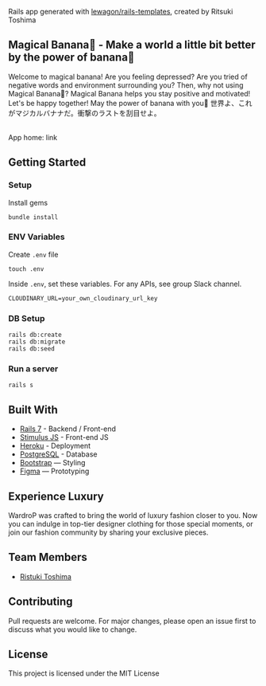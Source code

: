 Rails app generated with [lewagon/rails-templates](https://github.com/lewagon/rails-templates), created by Ritsuki Toshima


## Magical Banana🍌 - Make a world a little bit better by the power of banana🍌
Welcome to magical banana! Are you feeling depressed? Are you tried of negative words and environment surrounding you? Then, why not using Magical Banana🍌? Magical Banana helps you stay positive and motivated! Let's be happy together! May the power of banana with you🍌 
世界よ、これがマジカルバナナだ。衝撃のラストを刮目せよ。

<br>
App home: link
   
## Getting Started
### Setup

Install gems
```
bundle install
```

### ENV Variables
Create `.env` file
```
touch .env
```
Inside `.env`, set these variables. For any APIs, see group Slack channel.
```
CLOUDINARY_URL=your_own_cloudinary_url_key
```

### DB Setup
```
rails db:create
rails db:migrate
rails db:seed
```

### Run a server
```
rails s
```

## Built With
- [Rails 7](https://guides.rubyonrails.org/) - Backend / Front-end
- [Stimulus JS](https://stimulus.hotwired.dev/) - Front-end JS
- [Heroku](https://heroku.com/) - Deployment
- [PostgreSQL](https://www.postgresql.org/) - Database
- [Bootstrap](https://getbootstrap.com/) — Styling
- [Figma](https://www.figma.com) — Prototyping

## Experience Luxury
WardroP was crafted to bring the world of luxury fashion closer to you. Now you can indulge in top-tier designer clothing for those special moments, or join our fashion community by sharing your exclusive pieces.

## Team Members
- [Ristuki Toshima](https://github.com/Ritsuki-Toshima)

## Contributing
Pull requests are welcome. For major changes, please open an issue first to discuss what you would like to change.

## License
This project is licensed under the MIT License
